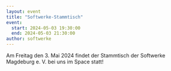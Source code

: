 ```yaml
---
layout: event
title: "Softwerke-Stammtisch"
event:
  start: 2024-05-03 19:30:00
  end: 2024-05-03 21:30:00
author: softwerke
---
```


Am Freitag den 3. Mai 2024 findet der Stammtisch der Softwerke Magdeburg e. V. bei uns im Space statt!
